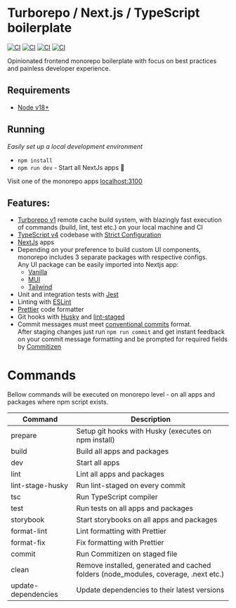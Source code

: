 # Turborepo / Next.js / TypeScript boilerplate

[![CI][lint-badge]][lint-url]
[![CI][tsc-badge]][tsc-url]
[![CI][build-badge]][build-url]
[![CI][test-badge]][test-url]

Opinionated frontend monorepo boilerplate with focus on best practices and painless developer experience.

## Requirements

- [Node v18+](https://nodejs.org/)

## Running

_Easily set up a local development environment_

- `npm install`
- `npm run dev` - Start all NextJs apps 🚀

Visit one of the monorepo apps [localhost:3100](http://localhost:3100/)

## Features:

- [Turborepo v1](https://turborepo.org/) remote cache build system, with blazingly fast execution of commands (build, lint, test etc.) on your local machine and CI
- [TypeScript v4](https://github.com/microsoft/TypeScript) codebase with [Strict Configuration](https://typescript-eslint.io/docs/linting/configs#strict)
- [NextJs](https://github.com/vercel/next.js) apps
- Depending on your preference to build custom UI components, monorepo includes 3 separate packages with respective configs.  
  Any UI package can be easily imported into Nextjs app:
  - [Vanilla](https://github.com/mkosir/turborepo-boilerplate/tree/main/packages/ui)
  - [MUI](https://github.com/mkosir/turborepo-boilerplate/tree/main/packages/ui-mui)
  - [Tailwind](https://github.com/mkosir/turborepo-boilerplate/tree/main/packages/ui-tailwind)
- Unit and integration tests with [Jest](https://github.com/facebook/jest)
- Linting with [ESLint](https://eslint.org/)
- [Prettier](https://prettier.io/) code formatter
- Git hooks with [Husky](https://github.com/typicode/husky) and [lint-staged](https://github.com/okonet/lint-staged)
- Commit messages must meet [conventional commits](https://www.conventionalcommits.org/en/v1.0.0/) format.  
  After staging changes just run `npm run commit` and get instant feedback on your commit message formatting and be prompted for required fields by [Commitizen](https://github.com/commitizen/cz-cli)

# Commands

Bellow commands will be executed on monorepo level - on all apps and packages where npm script exists.

| Command             | Description                                                                         |
| ------------------- | ----------------------------------------------------------------------------------- |
| prepare             | Setup git hooks with Husky (executes on npm install)                                |
| build               | Build all apps and packages                                                         |
| dev                 | Start all apps                                                                      |
| lint                | Lint all apps and packages                                                          |
| lint-stage-husky    | Run lint-staged on every commit                                                     |
| tsc                 | Run TypeScript compiler                                                             |
| test                | Run tests on all apps and packages                                                  |
| storybook           | Start storybooks on all apps and packages                                           |
| format-lint         | Lint formatting with Prettier                                                       |
| format-fix          | Fix formatting with Prettier                                                        |
| commit              | Run Commitizen on staged file                                                       |
| clean               | Remove installed, generated and cached folders (node_modules, coverage, .next etc.) |
| update-dependencies | Update dependencies to their latest versions                                        |

[lint-badge]: https://github.com/mkosir/turborepo-boilerplate/actions/workflows/lint.yml/badge.svg
[lint-url]: https://github.com/mkosir/turborepo-boilerplate/actions/workflows/lint.yml
[tsc-badge]: https://github.com/mkosir/turborepo-boilerplate/actions/workflows/tsc.yml/badge.svg
[tsc-url]: https://github.com/mkosir/turborepo-boilerplate/actions/workflows/tsc.yml
[build-badge]: https://github.com/mkosir/turborepo-boilerplate/actions/workflows/build.yml/badge.svg
[build-url]: https://github.com/mkosir/turborepo-boilerplate/actions/workflows/build.yml
[test-badge]: https://github.com/mkosir/turborepo-boilerplate/actions/workflows/test.yml/badge.svg
[test-url]: https://github.com/mkosir/turborepo-boilerplate/actions/workflows/test.yml
